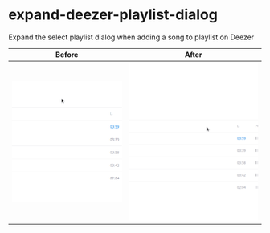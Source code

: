 # expand-deezer-playlist-dialog

Expand the select playlist dialog when adding a song to playlist on Deezer

Before | After
--|--
![This extension is only a minor visual update, so this should not be useful for you, but you can try it anyway, this is a gif of without my extension: a small dialog to select the playlist you want to add the song into](https://raw.githubusercontent.com/antonin-lebrard/expand-deezer-playlist-dialog/master/after.gif) | ![this is a gif of with my extension: a longer dialog to select the playlist you want to add the song into](https://raw.githubusercontent.com/antonin-lebrard/expand-deezer-playlist-dialog/master/before.gif)
